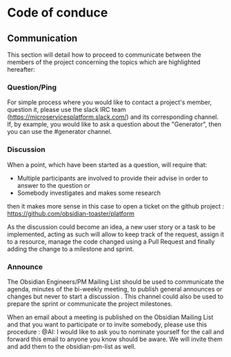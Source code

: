 # Code of conduce

## Communication

This section will detail how to proceed to communicate between the members of the project concerning the topics which are highlighted hereafter:

### Question/Ping

For simple process where you would like to contact a project's member, question it, please use the slack IRC team (https://microservicesplatform.slack.com/) and its corresponding channel.
If, by example, you would like to ask a question about the "Generator", then you can use the #generator channel.

### Discussion

When a point, which have been started as a question, will require that:

- Multiple participants are involved to provide their advise in order to answer to the question or
- Somebody investigates and makes some research

then it makes more sense in this case to open a ticket on the github project : https://github.com/obsidian-toaster/platform

As the discussion could become an idea, a new user story or a task to be implemented, acting as such will allow to keep track of the request, assign it to a resource, manage the 
code changed using a Pull Request and finally adding the change to a milestone and sprint.

### Announce

The Obsidian Engineers/PM Mailing List should be used to communicate the agenda, minutes of the bi-weekly meeting, to publish general announces or changes but never to start a discussion
. This channel could also be used to prepare the sprint or communicate the project milestones. 

When an email about a meeting is published on the Obsidian Mailing List and that you want to participate or to invite somebody, please use this procedure :
@AI: I would like to ask you to nominate yourself for the call and forward this email to anyone you know should be aware. We will invite them and add them to the obsidian-pm-list as well.





